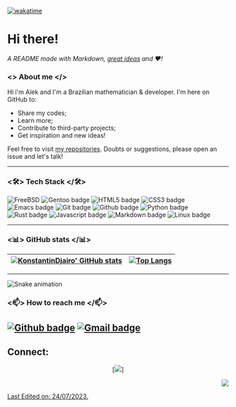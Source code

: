 [![wakatime](https://wakatime.com/badge/user/c3978a2e-d3cc-4efb-af87-6c23a9eb9f7a.svg)](https://wakatime.com/@c3978a2e-d3cc-4efb-af87-6c23a9eb9f7a)
# Hi there!
 
*A README made with Markdown, [great ideas](https://github.com/KonstantinDjairo) and ♥️!*

### <> About me </>

Hi i'm Alek and I'm a Brazilian mathematician & developer. I'm here on GitHub to:
- Share my codes;
- Learn more;
- Contribute to third-party projects;
- Get inspiration and new ideas!

Feel free to visit [my repositories](https://github.com/KonstantinDjairo?tab=repositories). Doubts or suggestions, please open an issue and let's talk!

---

### <🛠> Tech Stack </🛠>

![FreeBSD](https://img.shields.io/badge/-FreeBSD-%23870000?style=for-the-badge&logo=freebsd&logoColor=white) ![Gentoo badge](https://img.shields.io/badge/Gentoo-993399?style=for-the-badge&logo=gentoo&logoColor=black) ![HTML5 badge](https://img.shields.io/badge/HTML5-E34F26?style=for-the-badge&logo=html5&logoColor=white) ![CSS3 badge](https://img.shields.io/badge/CSS3-1572B6?style=for-the-badge&logo=css3&logoColor=white) ![Emacs badge](https://img.shields.io/badge/emacs-000000?style=for-the-badge&logo=GNUemacs) ![Git badge](https://img.shields.io/badge/GIT-F05032?style=for-the-badge&logo=git&logoColor=white) ![Github badge](https://img.shields.io/badge/GitHub-100000?style=for-the-badge&logo=github&logoColor=white) ![Python badge](https://img.shields.io/badge/Python-000000?style=for-the-badge&logo=python) ![Rust badge](https://img.shields.io/badge/Rust-000000?style=for-the-badge&logo=rust) ![Javascript badge](https://img.shields.io/badge/javascript-000000?style=for-the-badge&logo=javascript)  ![Markdown badge](https://img.shields.io/badge/Markdown-000000?style=for-the-badge&logo=markdown&logoColor=white) ![Linux badge](https://img.shields.io/badge/Linux-FCC624?style=for-the-badge&logo=linux&logoColor=black)

---

### <📊> GitHub stats </📊>


[![KonstantinDjairo' GitHub stats](https://github-readme-stats.vercel.app/api?username=KonstantinDjairo&show_icons=true&theme=dark&text_color=fff&border_color=79ff97&hide_title=true)](https://github.com/KonstantinDjairo) | [![Top Langs](https://github-readme-stats.vercel.app/api/top-langs/?username=KonstantinDjairo&theme=dark&text_color=fff&border_color=79ff97&layout=compact)](https://github.com/KonstantinDjairo) 
| ----------- | ------------ |
---

![Snake animation](https://github.com/KonstantinDjairo/KonstantinDjairo/blob/output/github-contribution-grid-snake.svg)

### <📫> How to reach me </📫>

[![Github badge](https://img.shields.io/badge/KonstantinDjairo-100000?style=for-the-badge&logo=github&logoColor=white)](https://github.com/KonstantinDjairo) [![Gmail badge](https://img.shields.io/badge/kisanHorini@protonmail.com-c5221f?style=for-the-badge&logo=protonmail&logoColor=white)](mailto:kisanHorini@protonmail.com)
------
## Connect:
<p align = "center">
[<a href="https://freestading-binary.github.io/"><img src ="https://img.shields.io/badge/website-%23.svg?&style=for-the-badge&logo=www&logoColor=white%22&color=black"/>]
<p align = "right">
<a href=https://freebsd.org> <img src="https://www.freebsd.org/gifs/freebsd_3.gif"/>
   <p align="left"> Last Edited on: 24/07/2023.
